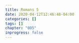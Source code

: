 ```yaml
---
title: Romans 5
date: 2020-04-12T12:46:48-04:00
categories: []
tags: []
chapter: "005"
inprogress: false
---
```


